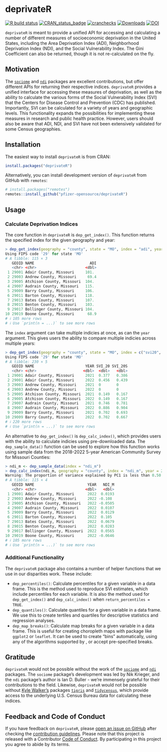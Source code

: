 
<!-- README.md is generated from README.Rmd. Please edit that file -->

# deprivateR

[![R build
status](https://github.com/pfizer-opensource/deprivateR/workflows/R-CMD-check/badge.svg)](https://github.com/pfizer-opensource/deprivateR/actions)
[![CRAN_status_badge](https://www.r-pkg.org/badges/version/deprivateR)](https://cran.r-project.org/package=deprivateR)
[![cranchecks](https://badges.cranchecks.info/worst/deprivateR.svg)](https://cran.r-project.org/web/checks/check_results_deprivateR.html)
[![Downloads](https://cranlogs.r-pkg.org/badges/deprivateR?color=brightgreen)](https://www.r-pkg.org/pkg/deprivateR)
[![DOI](https://img.shields.io/badge/DOI-10.32614%2FCRAN.package.deprivateR-blue)](https://doi.org/10.32614/deprivateR)

`deprivateR` is meant to provide a unified API for accessing and
calculating a number of different measures of socioeconomic deprivation
in the United States, including the Area Deprivation Index (ADI),
Neighborhood Deprivation Index (NDI), and the Social Vulnerability
Index. The Gini Coefficient can also be returned, though it is not
re-calculated on the fly.

## Motivation

The [`sociome`](https://CRAN.R-project.org/package=sociome) and
[`ndi`](https://CRAN.R-project.org/package=ndi) packages are excellent
contributions, but offer different APIs for returning their respective
indices. `deprivateR` provides a unified interface for accessing these
measures of deprivation, as well as the ability to calculate the various
forms of the Social Vulnerability Index (SVI) that the Centers for
Disease Control and Prevention (CDC) has published. Importantly, SVI can
be calculated for a variety of years and geographic levels. This
functionality expands the possibilities for implementing these measures
in research and public health practice. However, users should also be
aware that ADI, NDI, and SVI have not been extensively validated for
some Census geographies.

## Installation

The easiest way to install `deprivateR` is from CRAN:

``` r
install.packages("deprivateR")
```

Alternatively, you can install development version of `deprivateR` from
GitHub with `remotes`:

``` r
# install.packages("remotes")
remotes::install_github("pfizer-opensource/deprivateR")
```

## Usage

### Calculate Deprivation Indices

The core function in `deprivateR` is `dep_get_index()`. This function
returns the specified index for the given geography and year:

``` r
> dep_get_index(geography = "county", state = "MO", index = "adi", year = 2022)
Using FIPS code '29' for state 'MO'
# A tibble: 115 × 3
   GEOID NAME                         ADI
   <chr> <chr>                      <dbl>
 1 29001 Adair County, Missouri     101. 
 2 29003 Andrew County, Missouri     69.4
 3 29005 Atchison County, Missouri  104. 
 4 29007 Audrain County, Missouri   115. 
 5 29009 Barry County, Missouri     106. 
 6 29011 Barton County, Missouri    118. 
 7 29013 Bates County, Missouri     107. 
 8 29015 Benton County, Missouri    103. 
 9 29017 Bollinger County, Missouri 104. 
10 29019 Boone County, Missouri      68.9
# ℹ 105 more rows
# ℹ Use `print(n = ...)` to see more rows
```

The `index` argument can take multiple indicies at once, as can the
`year` argument. This gives users the ability to compare multiple
indicies across multiple years:

``` r
> dep_get_index(geography = "county", state = "MO", index = c("svi20", "svi20s"), year = c(2021, 2022))
Using FIPS code '29' for state 'MO'
# A tibble: 230 × 5
   GEOID NAME                       YEAR SVI_20 SVI_20S
   <chr> <chr>                     <dbl>  <dbl>   <dbl>
 1 29001 Adair County, Missouri     2021  0.377   0.386
 2 29001 Adair County, Missouri     2022  0.456   0.439
 3 29003 Andrew County, Missouri    2021  0       0    
 4 29003 Andrew County, Missouri    2022  0       0    
 5 29005 Atchison County, Missouri  2021  0.149   0.167
 6 29005 Atchison County, Missouri  2022  0.149   0.167
 7 29007 Audrain County, Missouri   2021  0.746   0.781
 8 29007 Audrain County, Missouri   2022  0.886   0.904
 9 29009 Barry County, Missouri     2021  0.702   0.693
10 29009 Barry County, Missouri     2022  0.702   0.667
# ℹ 220 more rows
# ℹ Use `print(n = ...)` to see more rows
```

An alternative to `dep_get_index()` is `dep_calc_index()`, which
provides users with the ability to calculate indicies using
pre-downloaded data. The `dep_sample_data()` function can be used to
explore how this function works using sample data from the 2018-2022
5-year American Community Survey for Missouri Counties:

``` r
> ndi_m <- dep_sample_data(index = "ndi_m")
> dep_calc_index(ndi_m, geography = "county", index = "ndi_m", year = 2022)
Warning: The proportion of variance explained by PC1 is less than 0.50.
# A tibble: 115 × 4
   GEOID NAME                        YEAR   NDI_M
   <chr> <chr>                      <dbl>   <dbl>
 1 29001 Adair County, Missouri      2022  0.0193
 2 29003 Andrew County, Missouri     2022 -0.108 
 3 29005 Atchison County, Missouri   2022 -0.0505
 4 29007 Audrain County, Missouri    2022  0.0107
 5 29009 Barry County, Missouri      2022  0.0129
 6 29011 Barton County, Missouri     2022  0.105 
 7 29013 Bates County, Missouri      2022  0.0679
 8 29015 Benton County, Missouri     2022  0.0283
 9 29017 Bollinger County, Missouri  2022  0.0565
10 29019 Boone County, Missouri      2022 -0.0646
# ℹ 105 more rows
# ℹ Use `print(n = ...)` to see more rows
```

### Additional Functionality

The `deprivateR` package also contains a number of helper functions that
we use in our disparities work. These include:

- `dep_percentiles()`: Calculate percentiles for a given variable in a
  data frame. This is the method used to reproduce SVI estimates, which
  include percentiles for each variable. It is also the method used for
  `dep_get_index()` and `dep_calc_index()` when
  `return_percentiles = TRUE`.
- `dep_quantiles()`: Calculate quantiles for a given variable in a data
  frame. We use this to create tertiles and quartiles for descriptive
  statistics and regression analyses.
- `dep_map_breaks()`: Calculate map breaks for a given variable in a
  data frame. This is useful for creating choropleth maps with package
  like `ggplot2` or `leaflet`. It can be used to create “bins”
  automatically, using any of the algorithms supported by , or accept
  pre-specified breaks.

## Gratitude

`deprivateR` would not be possible without the work of the
[`sociome`](https://CRAN.R-project.org/package=sociome) and
[`ndi`](https://CRAN.R-project.org/package=ndi) packages. The `sociome`
package’s development was led by Nik Krieger, and the `ndi` package’s
author is Ian D. Buller - we’re immensely grateful for their
contributions to the field. Likewise, `deprivateR` would not be possible
without [Kyle Walker’s](https://walker-data.com) packages
[`tigris`](https://CRAN.R-project.org/package=tigris) and
[`tidycensus`](https://walker-data.com/tidycensus/), which provide
access to the underlying U.S. Census Bureau data for calculating these
indices.

## Feedback and Code of Conduct

If you have feedback on `deprivateR`, please [open an issue on
GitHub](https://github.com/pfizer-opensource/deprivateR/issues) after
checking the [contribution
guidelines](https://github.com/pfizer-opensource/deprivateR/blob/main/.github/CONTRIBUTING.md).
Please note that this project is released with a Contributor [Code of
Conduct](https://github.com/pfizer-opensource/deprivateR/blob/main/.github/CODE_OF_CONDUCT.md).
By participating in this project you agree to abide by its terms.

